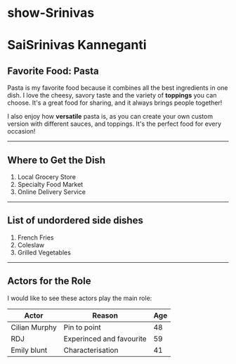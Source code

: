 # show-Srinivas
# SaiSrinivas Kanneganti

## Favorite Food: Pasta

Pasta is my favorite food because it combines all the best ingredients in one dish. I love the cheesy, savory taste and the variety of **toppings** you can choose. It's a great food for sharing, and it always brings people together!

I also enjoy how **versatile** pasta is, as you can create your own custom version with different  sauces, and toppings. It's the perfect food for every occasion!

  * * *

  ## Where to Get the Dish
   1. Local Grocery Store
   2. Specialty Food Market
   3. Online Delivery Service
_ _ _
  ## List of undordered side dishes

1. French Fries
2. Coleslaw
3. Grilled Vegetables

---
## Actors for the Role

I would like to see these actors play the main role:

| Actor | Reason | Age |
|-------|--------|-----|
| Cilian Murphy| Pin to point | 48 |
| RDJ|Experinced and favourite| 59 |
| Emily blunt | Characterisation| 41 |

